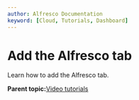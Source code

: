```yaml
---
author: Alfresco Documentation
keyword: [Cloud, Tutorials, Dashboard]
---
```


# Add the Alfresco tab

Learn how to add the Alfresco tab.

  

**Parent topic:**[Video tutorials](../topics/salesforce-tutorials.md)

